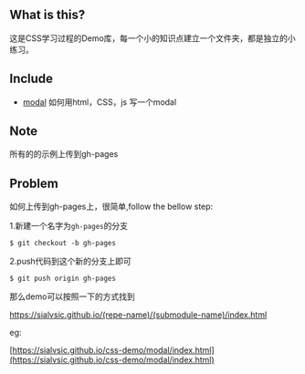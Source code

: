 ## What is this?

这是CSS学习过程的Demo库，每一个小的知识点建立一个文件夹，都是独立的小练习。

## Include 
- [modal](https://sialvsic.github.io/css-demo/modal/index.html) 如何用html，CSS，js 写一个modal 

## Note

所有的的示例上传到gh-pages

## Problem
如何上传到gh-pages上，很简单,follow the bellow step:

1.新建一个名字为`gh-pages`的分支
```
$ git checkout -b gh-pages

```

2.push代码到这个新的分支上即可
```
$ git push origin gh-pages

```

那么demo可以按照一下的方式找到 

https://sialvsic.github.io/(repe-name)/(submodule-name)/index.html

eg:

[https://sialvsic.github.io/css-demo/modal/index.html](https://sialvsic.github.io/css-demo/modal/index.html)





